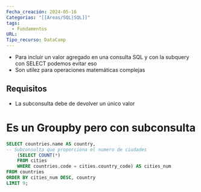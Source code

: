```yaml
---
Fecha_creación: 2024-05-16
Categorias: "[[Areas/SQL|SQL]]"
tags:
  - Fundamentos
URL: 
Tipo_recurso: DataCamp
---
```

- Para incluir un valor agregado en una consulta SQL y con la subquery con SELECT podemos evitar eso
- Son utilez para operaciones matemáticas complejas

## Requisitos

- La subconsulta debe de devolver un único valor
# Es un Groupby pero con subconsulta

```SQL
SELECT countries.name AS country,
-- Subconsulta que proporciona el numero de ciudades
	(SELECT COUNT(*)
	FROM cities
	WHERE countries.code = cities.country_code) AS cities_num
FROM countries
ORDER BY cities_num DESC, country
LIMIT 9;
```